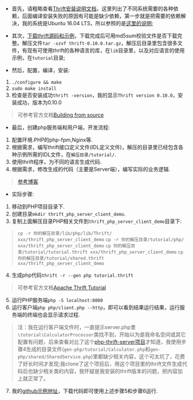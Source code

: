 * 首先，请粗略查看[Thrift安装说明文档](http://thrift.apache.org/docs/install/)，这里列出了不同系统需要的各种依赖，后面编译安装失败的原因有可能是缺少依赖，第一步就是把需要的依赖解决，我的系统是Ubuntu 16.04 LTS，所以参照的是[这里的说明](http://thrift.apache.org/docs/install/debian);

* 其次，[下载thrift源码和示例](http://thrift.apache.org/download)，下载完成后可用md5sum校验文件是否下载完整。解压文件`tar -xzvf thrift-0.10.0.tar.gz`，解压后目录里包含很多文件，有现有可使用thrift的各种语言的库，在`lib`目录里，以及对应语言的使用示例，在`tutorial`目录;

* 然后，配置，编译，安装:
1. `./configure && make`
2. `sudo make install`
3. 检查是否安装成功`thrift -version`，我的显示`Thrift version 0.10.0`，安装成功，版本为0.10.0
> 可参考官方文档[Building from source](http://thrift.apache.org/docs/BuildingFromSource)

* 最后，创建php服务端和用户端，开发流程:
1. 配置环境.PHP的php-fpm,Nginx等.
2. 根据需求，编写thrift接口定义文件(IDL定义文件)，解压的目录里已经包含各种示例所需的IDL文件，在`解压目录/tutorial/`.
3. 使用thrift程序，为不同的语言生成代码.
4. 根据需求，修改生成的代码（主要是Server端），编写实际的业务逻辑.
> [参考博客](http://tutuge.me/2015/04/19/thrift-example-cpp-and-php/?utm_source=tuicool&utm_medium=referral)

* 实际步骤:
1. 移动到PHP项目目录下.
2. 创建目录`mkdir thrift_php_server_client_demo`.
3. 复制上面解压目录PHP相关文件到`thrift_php_server_client_demo`目录下:
> `cp -r 你的解压目录/lib/php/lib/Thrift/ xxx/thrift_php_server_client_demo`
> `cp -r 你的解压目录/tutorial/php/ xxx/thrift_php_server_client_demo`
> `cp 你的解压目录/tutorial/tutorial.thrift xxx/thrift_php_server_client_demo`
> `cp 你的解压目录/tutorial/shared.thrift xxx/thrift_php_server_client_demo`
4. 生成php代码`thrift -r --gen php tutorial.thrift`
> 可参考官方文档[Apache Thrift Tutorial](http://thrift.apache.org/tutorial/)
5. 运行PHP服务端`php -S localhost:8080`
6. 运行客户端`php php/client.php --http`，即可以看到结果运行结果，运行服务端的终端也会显示请求过程.
> 注：我在运行客户端文件时，一直提示server.php里`\tutorial\CalculatorProcessor`类找不到，开始以为是我命名空间或其它配置有问题，后来查看对比了这个[php-thrift-server项目](https://github.com/fisherMartyn/php-thrift-server)才知道，我使用步骤4生成的目录文件(`gen-php/tutorial/Calculator.php`和`gen-php/shared/SharedService.php`)里都缺少相关内容，这个可太坑了，花费了好长时间才发现;我clone了这个项目后，用这个项目里的thrift文件生成代码后也缺少相关类的内容，我怀疑是我安装的thrift版本的问题，把内容加上就正常了。
7. 我的[github示例地址](https://github.com/stingbo/thrift_php_server_client_demo)，下载代码即可使用上述步骤5和步骤6运行.